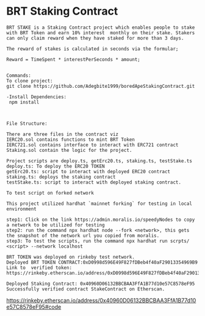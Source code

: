 # BRT Staking Contract

    BRT STAKE is a Staking Contract project which enables people to stake  with BRT Token and earn 10% interest  monthly on their stake. Stakers can only claim reward when they have staked for more than 3 days.
    
    The reward of stakes is calculated in seconds via the formular;
    
    Reward = TimeSpent * interestPerSeconds * amount; 


    Commands:
    To clone project:
    git clone https://github.com/Adegbite1999/boredApeStakingContract.git

    -Install Dependencies:
     npm install



    File Structure:

    There are three files in the contract viz
    IERC20.sol contains functions to mint BRT Token
    IERC721.sol contains interface to interact with ERC721 contract
    Staking.sol contain the logic for the project.

    Project scripts are deploy.ts, getErc20.ts, staking.ts, testStake.ts
    deploy.ts: To deploy the ERC20 TOKEN
    getErc20.ts: script to interact with deployed ERC20 contract
    staking.ts: deploys the staking contract
    testStake.ts: script to interact with deployed staking contract.

    To test script on forked network 

    This project utilized hardhat `mainnet forking` for testing in local environment

    step1: Click on the link https://admin.moralis.io/speedyNodes to copy a network to be utilized for testing
    step2: run the command npx hardhat node --fork <network>, this gets the snapshot of the network url you copied from moralis.
    step3: To test the scripts, run the command npx hardhat run scrpts/ <script> --network localhost

    BRT TOKEN was deployed on rinkeby test network.
    Deployed BRT TOKEN CONTRACT:0xD0998d596E49F827fDBeb4f40aF29013354969B9
    Link to  verified token: https://rinkeby.etherscan.io/address/0xD0998d596E49F827fDBeb4f40aF29013354969B9#code

    Deployed Staking Contract: 0x40960D06132BBCBAA3FfA1B77d10e57C8578eF95
    Successfully verified contract StakeContract on Etherscan.
https://rinkeby.etherscan.io/address/0x40960D06132BBCBAA3FfA1B77d10e57C8578eF95#code